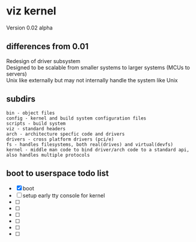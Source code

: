# viz kernel
Version 0.02 alpha

## differences from 0.01
Redesign of driver subsystem <br>
Designed to be scalable from smaller systems to larger systems (MCUs to servers) <br>
Unix like externally but may not internally handle the system like Unix <br>

## subdirs
```
bin - object files
config - kernel and build system configuration files
scripts - build system
viz - standard headers
arch - architecture specfic code and drivers
drivers - cross platform drivers (pci/e)
fs - handles filesystems, both real(drives) and virtual(devfs)
kernel - middle man code to bind driver/arch code to a standard api, also handles multiple protocols
```

## boot to userspace todo list
- [x] boot
- [ ] setup early tty console for kernel
- [ ]
- [ ]
- [ ]
- [ ]
- [ ]
- [ ]